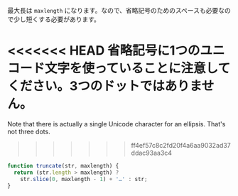 最大長は `maxlength` になります。なので、省略記号のためのスペースも必要なので少し短くする必要があります。

<<<<<<< HEAD
省略記号に1つのユニコード文字を使っていることに注意してください。3つのドットではありません。
=======
Note that there is actually a single Unicode character for an ellipsis. That's not three dots.
>>>>>>> ff4ef57c8c2fd20f4a6aa9032ad37ddac93aa3c4

```js run demo
function truncate(str, maxlength) {
  return (str.length > maxlength) ?
    str.slice(0, maxlength - 1) + '…' : str;
}
```
